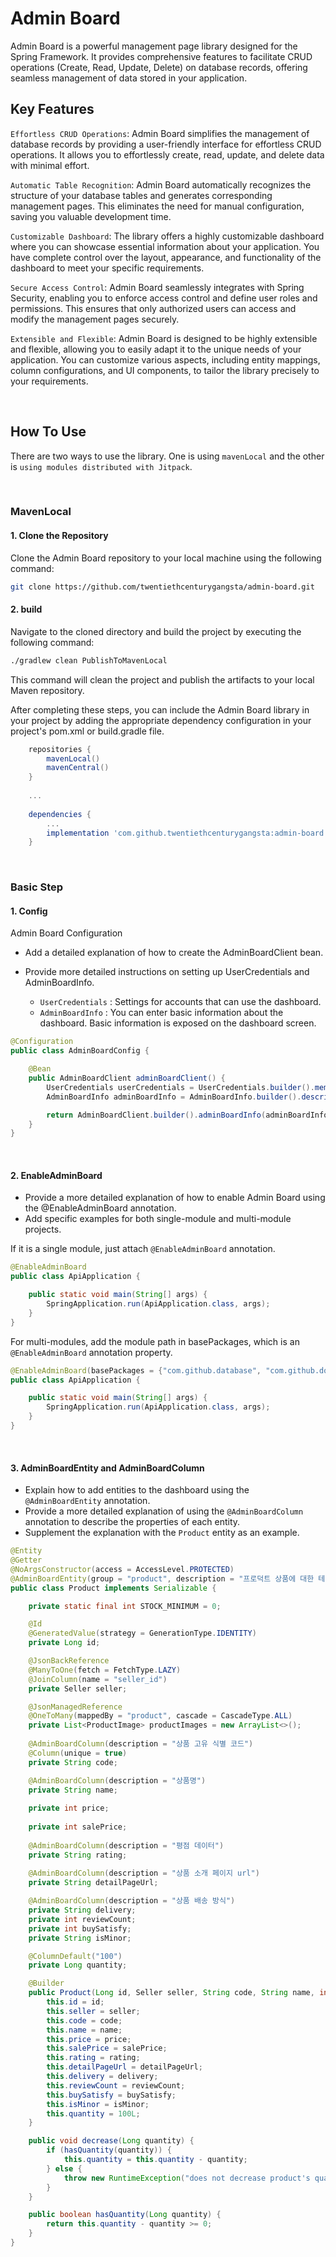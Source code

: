 # Admin Board
Admin Board is a powerful management page library designed for the Spring Framework. It provides comprehensive features to facilitate CRUD operations (Create, Read, Update, Delete) on database records, offering seamless management of data stored in your application.

## Key Features
`Effortless CRUD Operations`: Admin Board simplifies the management of database records by providing a user-friendly interface for effortless CRUD operations. It allows you to effortlessly create, read, update, and delete data with minimal effort.

`Automatic Table Recognition`: Admin Board automatically recognizes the structure of your database tables and generates corresponding management pages. This eliminates the need for manual configuration, saving you valuable development time.

`Customizable Dashboard`: The library offers a highly customizable dashboard where you can showcase essential information about your application. You have complete control over the layout, appearance, and functionality of the dashboard to meet your specific requirements.

`Secure Access Control`: Admin Board seamlessly integrates with Spring Security, enabling you to enforce access control and define user roles and permissions. This ensures that only authorized users can access and modify the management pages securely.

`Extensible and Flexible`: Admin Board is designed to be highly extensible and flexible, allowing you to easily adapt it to the unique needs of your application. You can customize various aspects, including entity mappings, column configurations, and UI components, to tailor the library precisely to your requirements.

<br />

## How To Use
There are two ways to use the library.
One is using `mavenLocal` and the other is `using modules distributed with Jitpack`.

<br />

### MavenLocal
#### 1. Clone the Repository
Clone the Admin Board repository to your local machine using the following command:
```bash
git clone https://github.com/twentiethcenturygangsta/admin-board.git
```
#### 2. build
Navigate to the cloned directory and build the project by executing the following command:
```bash
./gradlew clean PublishToMavenLocal
```
This command will clean the project and publish the artifacts to your local Maven repository.

After completing these steps, you can include the Admin Board library in your project by adding the appropriate dependency configuration in your project's pom.xml or build.gradle file.

```build.gradle
    repositories {
        mavenLocal()
        mavenCentral()
    }
    
    ...
    
    dependencies {
        ...
        implementation 'com.github.twentiethcenturygangsta:admin-board:{version}'
    }
```

<br />

### Basic Step

#### 1. Config
Admin Board Configuration
- Add a detailed explanation of how to create the AdminBoardClient bean.
- Provide more detailed instructions on setting up UserCredentials and AdminBoardInfo.

  - `UserCredentials` : Settings for accounts that can use the dashboard.
  - `AdminBoardInfo` : You can enter basic information about the dashboard. Basic information is exposed on the dashboard screen.
```java
@Configuration
public class AdminBoardConfig {

    @Bean
    public AdminBoardClient adminBoardClient() {
        UserCredentials userCredentials = UserCredentials.builder().memberId("aaa").password("1234").build();
        AdminBoardInfo adminBoardInfo = AdminBoardInfo.builder().description("상품 데이터를 확인하는 대시보드 서비스").title("ADMIN BOARD").version("1.0.0").build();

        return AdminBoardClient.builder().adminBoardInfo(adminBoardInfo).userCredentials(userCredentials).build();
    }
}
```
<br />

#### 2. EnableAdminBoard
- Provide a more detailed explanation of how to enable Admin Board using the @EnableAdminBoard annotation.
- Add specific examples for both single-module and multi-module projects.

If it is a single module, just attach `@EnableAdminBoard` annotation.
```java
@EnableAdminBoard
public class ApiApplication {

    public static void main(String[] args) {
        SpringApplication.run(ApiApplication.class, args);
    }
}
```

For multi-modules, add the module path in basePackages, which is an `@EnableAdminBoard` annotation property.
```java
@EnableAdminBoard(basePackages = {"com.github.database", "com.github.domain"})
public class ApiApplication {

    public static void main(String[] args) {
        SpringApplication.run(ApiApplication.class, args);
    }
}
```
<br />

#### 3. AdminBoardEntity and AdminBoardColumn
- Explain how to add entities to the dashboard using the `@AdminBoardEntity` annotation.
- Provide a more detailed explanation of using the `@AdminBoardColumn` annotation to describe the properties of each entity.
- Supplement the explanation with the `Product` entity as an example.
```java
@Entity
@Getter
@NoArgsConstructor(access = AccessLevel.PROTECTED)
@AdminBoardEntity(group = "product", description = "프로덕트 상품에 대한 테이블입니다.")
public class Product implements Serializable {

    private static final int STOCK_MINIMUM = 0;

    @Id
    @GeneratedValue(strategy = GenerationType.IDENTITY)
    private Long id;

    @JsonBackReference
    @ManyToOne(fetch = FetchType.LAZY)
    @JoinColumn(name = "seller_id")
    private Seller seller;

    @JsonManagedReference
    @OneToMany(mappedBy = "product", cascade = CascadeType.ALL)
    private List<ProductImage> productImages = new ArrayList<>();
    
    @AdminBoardColumn(description = "상품 고유 식별 코드")
    @Column(unique = true)
    private String code;

    @AdminBoardColumn(description = "상품명")
    private String name;
    
    private int price;
    
    private int salePrice;
    
    @AdminBoardColumn(description = "평점 데이터")
    private String rating;
    
    @AdminBoardColumn(description = "상품 소개 페이지 url")
    private String detailPageUrl;

    @AdminBoardColumn(description = "상품 배송 방식")
    private String delivery;
    private int reviewCount;
    private int buySatisfy;
    private String isMinor;

    @ColumnDefault("100")
    private Long quantity;

    @Builder
    public Product(Long id, Seller seller, String code, String name, int price, int salePrice, String rating, String detailPageUrl, String delivery, int reviewCount, int buySatisfy, String isMinor) {
        this.id = id;
        this.seller = seller;
        this.code = code;
        this.name = name;
        this.price = price;
        this.salePrice = salePrice;
        this.rating = rating;
        this.detailPageUrl = detailPageUrl;
        this.delivery = delivery;
        this.reviewCount = reviewCount;
        this.buySatisfy = buySatisfy;
        this.isMinor = isMinor;
        this.quantity = 100L;
    }

    public void decrease(Long quantity) {
        if (hasQuantity(quantity)) {
            this.quantity = this.quantity - quantity;
        } else {
            throw new RuntimeException("does not decrease product's quantity");
        }
    }

    public boolean hasQuantity(Long quantity) {
        return this.quantity - quantity >= 0;
    }
}
```